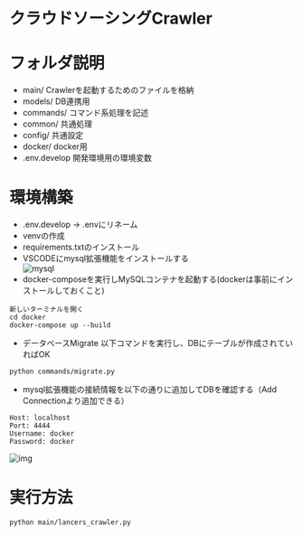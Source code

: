 クラウドソーシングCrawler
====

# フォルダ説明
- main/ Crawlerを起動するためのファイルを格納
- models/ DB連携用
- commands/ コマンド系処理を記述
- common/ 共通処理
- config/ 共通設定
- docker/ docker用
- .env.develop 開発環境用の環境変数

# 環境構築
- .env.develop → .envにリネーム
- venvの作成
- requirements.txtのインストール
- VSCODEにmysql拡張機能をインストールする<BR>
![mysql](https://i.gyazo.com/a2c3368fe9def84a2bfdad92b8e123f8.png)
- docker-composeを実行しMySQLコンテナを起動する(dockerは事前にインストールしておくこと)
```
新しいターミナルを開く
cd docker
docker-compose up --build
```
- データベースMigrate
以下コマンドを実行し、DBにテーブルが作成されていればOK
```
python commands/migrate.py
```
- mysql拡張機能の接続情報を以下の通りに追加してDBを確認する（Add Connectionより追加できる）
```
Host: localhost
Port: 4444
Username: docker
Password: docker
```
![img](https://i.gyazo.com/50cce7c54d90fd56f8dca1ea92f7c40d.png)

# 実行方法
```
python main/lancers_crawler.py
```